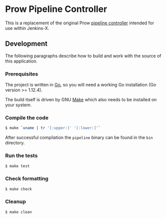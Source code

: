 # Prow Pipeline Controller

This is a replacement of the original Prow [pipeline controller](https://github.com/kubernetes/test-infra/tree/master/prow/cmd/pipeline) intended for use within Jenkins-X.

## Development

The following paragraphs describe how to build and work with the source of this application.

### Prerequisites

The project is written in [Go](https://golang.org/), so you will need a working Go installation (Go version >= 1.12.4).

The build itself is driven by GNU [Make](https://www.gnu.org/software/make/) which also needs to be installed on your system.

### Compile the code

```bash
$ make `uname | tr '[:upper:]' '[:lower:]'`
```

After successful compilation the `pipeline` binary can be found in the `bin` directory.

### Run the tests

```bash   
$ make test
```

### Check formatting

```bash   
$ make check
```

### Cleanup

```bash   
$ make clean
```